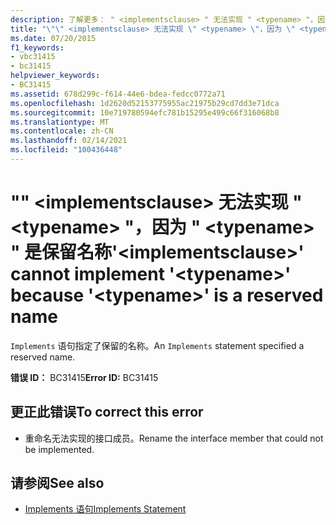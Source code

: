 ```yaml
---
description: 了解更多： " <implementsclause> " 无法实现 " <typename> "，因为 " <typename> " 是保留名称
title: "\"\" <implementsclause> 无法实现 \" <typename> \"，因为 \" <typename> \" 是保留名称"
ms.date: 07/20/2015
f1_keywords:
- vbc31415
- bc31415
helpviewer_keywords:
- BC31415
ms.assetid: 678d299c-f614-44e6-bdea-fedcc0772a71
ms.openlocfilehash: 1d2620d52153775955ac21975b29cd7dd3e71dca
ms.sourcegitcommit: 10e719780594efc781b15295e499c66f316068b8
ms.translationtype: MT
ms.contentlocale: zh-CN
ms.lasthandoff: 02/14/2021
ms.locfileid: "100436448"
---
```

# <a name="implementsclause-cannot-implement-typename-because-typename-is-a-reserved-name"></a><span data-ttu-id="027c8-103">"" \<implementsclause> 无法实现 " \<typename> "，因为 " \<typename> " 是保留名称</span><span class="sxs-lookup"><span data-stu-id="027c8-103">'\<implementsclause>' cannot implement '\<typename>' because '\<typename>' is a reserved name</span></span>

<span data-ttu-id="027c8-104">`Implements` 语句指定了保留的名称。</span><span class="sxs-lookup"><span data-stu-id="027c8-104">An `Implements` statement specified a reserved name.</span></span>  
  
 <span data-ttu-id="027c8-105">**错误 ID：** BC31415</span><span class="sxs-lookup"><span data-stu-id="027c8-105">**Error ID:** BC31415</span></span>  
  
## <a name="to-correct-this-error"></a><span data-ttu-id="027c8-106">更正此错误</span><span class="sxs-lookup"><span data-stu-id="027c8-106">To correct this error</span></span>  
  
- <span data-ttu-id="027c8-107">重命名无法实现的接口成员。</span><span class="sxs-lookup"><span data-stu-id="027c8-107">Rename the interface member that could not be implemented.</span></span>  
  
## <a name="see-also"></a><span data-ttu-id="027c8-108">请参阅</span><span class="sxs-lookup"><span data-stu-id="027c8-108">See also</span></span>

- [<span data-ttu-id="027c8-109">Implements 语句</span><span class="sxs-lookup"><span data-stu-id="027c8-109">Implements Statement</span></span>](../language-reference/statements/implements-statement.md)
